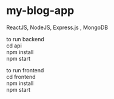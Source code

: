 # my-blog-app
ReactJS, NodeJS, Express.js , MongoDB

to run backend<br>
cd api<br>
npm install<br> 
npm start<br>  


to run frontend<br>
cd frontend<br>
npm install<br>
npm start<br>
